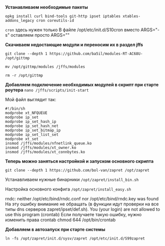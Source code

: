 **Устанавливаем необходимые пакеты**

`opkg install curl bind-tools git-http ipset iptables xtables-addons_legacy cron coreutils-id ` 

`cron` здесь нужен только
В файле /opt/etc/init.d/S10cron вместо ARGS="-s" оставляем просто ARGS=""

**Скачиваем недостающие модули и переносим их в раздел jffs**

`git clone --depth 1 https://github.com/ba5il/modules-RT-AC68U- /opt/gittmp`

`mv /opt/gittmp/modules /jffs/modules`

`rm -r /opt/gittmp`

**Добавляем подключение необходимых модулей в скрипт при старте роутера**
`nano /jffs/scripts/init-start`

Мой файл выглядит так:
```
#!/bin/sh
modprobe xt_NFQUEUE
modprobe ip_set
modprobe ip_set_hash_ip
modprobe ip_set_hash_net
modprobe ip_set_bitmap_ip
modprobe ip_set_list_set
modprobe xt_set
insmod /jffs/modules/nfnetlink_queue.ko
insmod /jffs/modules/xt_owner.ko
insmod /jffs/modules/xt_connbytes.ko
```

**Теперь можно заняться настройкой и запуском основного скрипта**

`git clone --depth 1 https://github.com/bol-van/zapret /opt/zapret`

Устанавливаем нужные бинарники  `/opt/zapret/install_bin.sh`

Настройка основного конфига `/opt/zapret/install_easy.sh`

rndc: neither /opt/etc/bind/rndc.conf nor /opt/etc/bind/rndc.key was found
На эту ошибку внимание не обращать (в функции идут проверки на все типы dns серверов zapret/ipset/def.sh).
You (your login) are not allowed to use this program (crontab)
Если получаете такую ошибку, нужно изменить права crontab
chmod 644 /opt/bin/crontab

**Добавляем в автозапуск при старте системы**

`ln -fs /opt/zapret/init.d/sysv/zapret /opt/etc/init.d/S99zapret`
